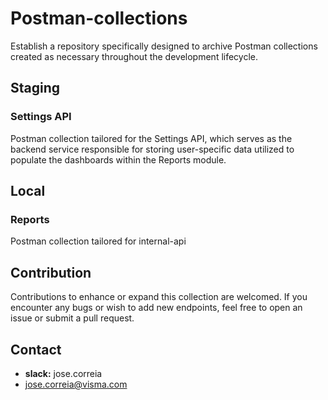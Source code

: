 # Postman-collections

Establish a repository specifically designed to archive Postman collections created as necessary throughout the development lifecycle.

## Staging

### Settings API 

Postman collection tailored for the Settings API, which serves as the backend service responsible for storing user-specific data utilized to populate the dashboards within the Reports module.

## Local

### Reports

Postman collection tailored for internal-api

## Contribution

Contributions to enhance or expand this collection are welcomed. If you encounter any bugs or wish to add new endpoints, feel free to open an issue or submit a pull request.

## Contact

- **slack:** jose.correia
- [jose.correia@visma.com](mailto:jose.correia@visma.com)

